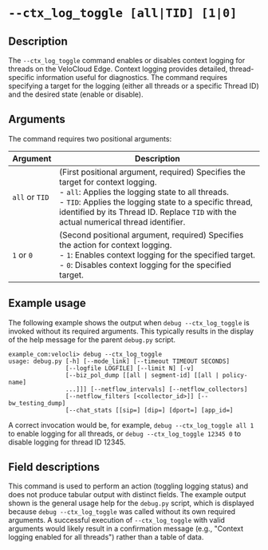 #	`--ctx_log_toggle [all|TID] [1|0]`

##	Description
The `--ctx_log_toggle` command enables or disables context logging for threads on the VeloCloud Edge. Context logging provides detailed, thread-specific information useful for diagnostics. The command requires specifying a target for the logging (either all threads or a specific Thread ID) and the desired state (enable or disable).

##  Arguments
The command requires two positional arguments:

| Argument         | Description                                                                                                                                                              |
|------------------|--------------------------------------------------------------------------------------------------------------------------------------------------------------------------|
| `all` or `TID`   | (First positional argument, required) Specifies the target for context logging. <br> - `all`: Applies the logging state to all threads. <br> - `TID`: Applies the logging state to a specific thread, identified by its Thread ID. Replace `TID` with the actual numerical thread identifier. |
| `1` or `0`       | (Second positional argument, required) Specifies the action for context logging. <br> - `1`: Enables context logging for the specified target. <br> - `0`: Disables context logging for the specified target. |

##  Example usage
The following example shows the output when `debug --ctx_log_toggle` is invoked without its required arguments. This typically results in the display of the help message for the parent `debug.py` script.
```
example_com:velocli> debug --ctx_log_toggle
usage: debug.py [-h] [--mode_link] [--timeout TIMEOUT SECONDS]
                [--logfile LOGFILE] [--limit N] [-v]
                [--biz_pol_dump [[all | segment-id] [[all | policy-name]
                ...]]] [--netflow_intervals] [--netflow_collectors]
                [--netflow_filters [<collector_id>]] [--bw_testing_dump]
                [--chat_stats [[sip=] [dip=] [dport=] [app_id=]
```
A correct invocation would be, for example, `debug --ctx_log_toggle all 1` to enable logging for all threads, or `debug --ctx_log_toggle 12345 0` to disable logging for thread ID 12345.

##  Field descriptions
This command is used to perform an action (toggling logging status) and does not produce tabular output with distinct fields. The example output shown is the general usage help for the `debug.py` script, which is displayed because `debug --ctx_log_toggle` was called without its own required arguments. A successful execution of `--ctx_log_toggle` with valid arguments would likely result in a confirmation message (e.g., "Context logging enabled for all threads") rather than a table of data.